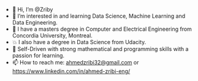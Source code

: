 - 👋 Hi, I’m @Zriby
- 👀 I’m interested in and learning Data Science, Machine Learning and Data Engineering. 
- 🌱 I have a masters degree in Computer and Electrical Engineering from Concordia University, Montreal.
- 💥 I also have a degree in Data Science from Udacity.
- 💞️ Self-Driven with strong mathematical and programming skills with a passion for learning.
- 📫 How to reach me: ahmedzribi32@gmail.com or https://www.linkedin.com/in/ahmed-zribi-eng/

<!---
Zriby/Zriby is a ✨ special ✨ repository because its `README.md` (this file) appears on your GitHub profile.
You can click the Preview link to take a look at your changes.
--->
